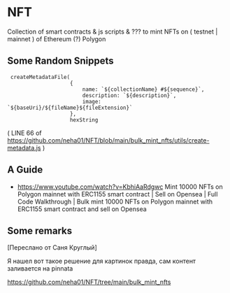 # NFT

Collection of smart contracts & js scripts & ??? to mint NFTs on ( testnet | mainnet ) of Ethereum (?) Polygon

## Some Random Snippets

```
 createMetadataFile(
                    {
                        name: `${collectionName} #${sequence}`,
                        description: `${description}`,
                        image: `${baseUri}/${fileName}${fileExtension}`
                    },
                    hexString
```

( LINE 66 of https://github.com/neha01/NFT/blob/main/bulk_mint_nfts/utils/create-metadata.js )

## A Guide

* https://www.youtube.com/watch?v=KbhiAaRdgwc Mint 10000 NFTs on Polygon mainnet with ERC1155 smart contract | Sell on Opensea | Full Code Walkthrough | Bulk mint 10000 NFTs on Polygon mainnet with ERC1155 smart contract and sell on Opensea 

## Some remarks

[Переслано от Саня Круглый]

Я нашел вот такое решение для картинок правда, сам контент заливается на pinnata

https://github.com/neha01/NFT/tree/main/bulk_mint_nfts
